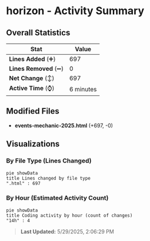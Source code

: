 # horizon - Activity Summary 

## Overall Statistics

| Stat                   | Value                                                             |
| ---------------------- | ----------------------------------------------------------------- |
| **Lines Added** (➕)   | 697                                          |
| **Lines Removed** (➖) | 0                                        |
| **Net Change** (↕)    | 697                |
| **Active Time** (⌚)   | 6 minutes |


## Modified Files
- **events-mechanic-2025.html** (+697, -0)

## Visualizations

### By File Type (Lines Changed)

```mermaid
pie showData
title Lines changed by file type
".html" : 697
```

### By Hour (Estimated Activity Count)

```mermaid
pie showData
title Coding activity by hour (count of changes)
"14h" : 4
```


> **Last Updated:** 5/29/2025, 2:06:29 PM